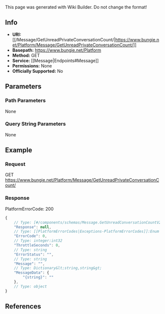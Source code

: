 <span class="wiki-builder">This page was generated with Wiki Builder. Do not change the format!</span>

## Info


* **URI:** [[/Message/GetUnreadPrivateConversationCount/|https://www.bungie.net/Platform/Message/GetUnreadPrivateConversationCount/]]
* **Basepath:** https://www.bungie.net/Platform
* **Method:** GET
* **Service:** [[Message|Endpoints#Message]]
* **Permissions:** None
* **Officially Supported:** No

## Parameters
### Path Parameters
None

### Query String Parameters
None

## Example
### Request
GET https://www.bungie.net/Platform/Message/GetUnreadPrivateConversationCount/

### Response
PlatformErrorCode: 200
```javascript
{
    // Type: [#/components/schemas/Message.GetUnreadConversationCountV2]
    "Response": null,
    // Type: [[PlatformErrorCodes|Exceptions-PlatformErrorCodes]]:Enum
    "ErrorCode": 0,
    // Type: integer:int32
    "ThrottleSeconds": 0,
    // Type: string
    "ErrorStatus": "",
    // Type: string
    "Message": "",
    // Type: Dictionary&lt;string,string&gt;
    "MessageData": {
        "{string}": ""
    },
    // Type: object
}

```

## References
